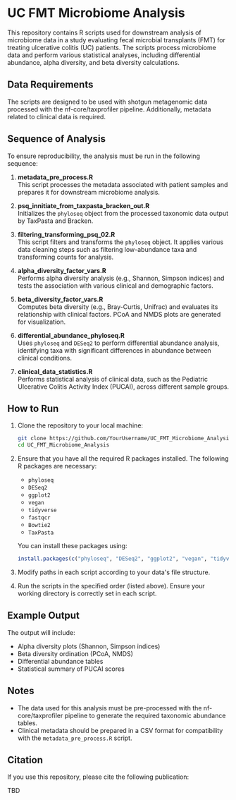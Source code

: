 # UC FMT Microbiome Analysis

This repository contains R scripts used for downstream analysis of microbiome data in a study evaluating fecal microbial transplants (FMT) for treating ulcerative colitis (UC) patients. The scripts process microbiome data and perform various statistical analyses, including differential abundance, alpha diversity, and beta diversity calculations. 

## Data Requirements

The scripts are designed to be used with shotgun metagenomic data processed with the nf-core/taxprofiler pipeline. Additionally, metadata related to clinical data is required.

## Sequence of Analysis

To ensure reproducibility, the analysis must be run in the following sequence:

1. **metadata_pre_process.R**  
   This script processes the metadata associated with patient samples and prepares it for downstream microbiome analysis.
   
2. **psq_innitiate_from_taxpasta_bracken_out.R**  
   Initializes the `phyloseq` object from the processed taxonomic data output by TaxPasta and Bracken.

3. **filtering_transforming_psq_02.R**  
   This script filters and transforms the `phyloseq` object. It applies various data cleaning steps such as filtering low-abundance taxa and transforming counts for analysis.

4. **alpha_diversity_factor_vars.R**  
   Performs alpha diversity analysis (e.g., Shannon, Simpson indices) and tests the association with various clinical and demographic factors.

5. **beta_diversity_factor_vars.R**  
   Computes beta diversity (e.g., Bray-Curtis, Unifrac) and evaluates its relationship with clinical factors. PCoA and NMDS plots are generated for visualization.

6. **differential_abundance_phyloseq.R**  
   Uses `phyloseq` and `DESeq2` to perform differential abundance analysis, identifying taxa with significant differences in abundance between clinical conditions.

7. **clinical_data_statistics.R**  
   Performs statistical analysis of clinical data, such as the Pediatric Ulcerative Colitis Activity Index (PUCAI), across different sample groups.

## How to Run

1. Clone the repository to your local machine:

    ```bash
    git clone https://github.com/YourUsername/UC_FMT_Microbiome_Analysis.git
    cd UC_FMT_Microbiome_Analysis
    ```

2. Ensure that you have all the required R packages installed. The following R packages are necessary:

    - `phyloseq`
    - `DESeq2`
    - `ggplot2`
    - `vegan`
    - `tidyverse`
    - `fastqcr`
    - `Bowtie2`
    - `TaxPasta`
  
   You can install these packages using:

    ```R
    install.packages(c("phyloseq", "DESeq2", "ggplot2", "vegan", "tidyverse"))
    ```

3. Modify paths in each script according to your data's file structure.
   
4. Run the scripts in the specified order (listed above). Ensure your working directory is correctly set in each script.

## Example Output

The output will include:
- Alpha diversity plots (Shannon, Simpson indices)
- Beta diversity ordination (PCoA, NMDS)
- Differential abundance tables
- Statistical summary of PUCAI scores

## Notes

- The data used for this analysis must be pre-processed with the nf-core/taxprofiler pipeline to generate the required taxonomic abundance tables.
- Clinical metadata should be prepared in a CSV format for compatibility with the `metadata_pre_process.R` script.

## Citation

If you use this repository, please cite the following publication:

TBD
